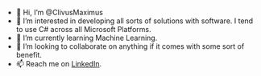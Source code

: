 - 👋 Hi, I’m @ClivusMaximus
- 👀 I’m interested in developing all sorts of solutions with software. I tend to use C# across all Microsoft Platforms.
- 🌱 I’m currently learning Machine Learning.
- 💞️ I’m looking to collaborate on anything if it comes with some sort of benefit.
- 📫 Reach me on [LinkedIn](linkedin.com/in/clive-wilson-380303a).

<!---
ClivusMaximus/ClivusMaximus is a ✨ special ✨ repository because its `README.md` (this file) appears on your GitHub profile.
You can click the Preview link to take a look at your changes.
--->
